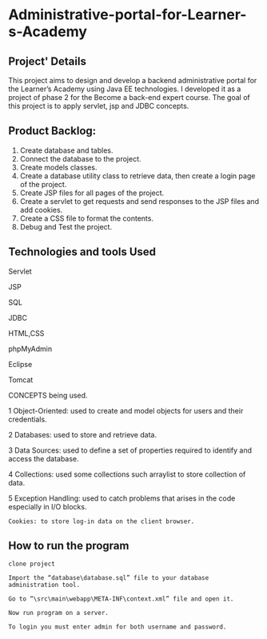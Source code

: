 # Administrative-portal-for-Learner-s-Academy
## Project' Details
This project aims to design and develop a backend administrative portal for the Learner’s Academy using Java EE technologies. I developed it as a project of phase 2 for the Become a back-end expert course.
The goal of this project is to apply servlet, jsp and JDBC concepts.

## Product Backlog:
1.	Create database and tables.
2.	Connect the database to the project.
3.	Create models classes.
4.	Create  a database utility class to retrieve data, then create a login page of the project.
5.	Create JSP files for all pages of the project.
6.	Create a servlet to get requests and send responses to the JSP files and add cookies.
7.	Create a CSS file to format the contents.
8.	Debug and Test the project.

## Technologies and tools Used
Servlet

JSP

SQL

JDBC

HTML,CSS

phpMyAdmin

Eclipse

Tomcat



CONCEPTS being used.
 
1	Object-Oriented: used to create and model objects for users and their credentials.

2	Databases: used to store and retrieve data.

3	Data Sources: used to define a set of properties required to identify and access the database.

4	Collections: used some collections such arraylist to store collection of data. 

5	Exception Handling: used to catch problems that arises in the code especially in I/O blocks.

	Cookies: to store log-in data on the client browser. 


## How to run the program
	clone project

	Import the “database\database.sql” file to your database administration tool.

	Go to “\src\main\webapp\META-INF\context.xml” file and open it.

	Now run program on a server.

	To login you must enter admin for both username and password.



